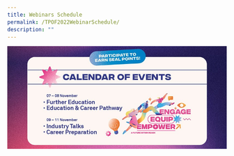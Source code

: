 ```yaml
---
title: Webinars Schedule
permalink: /TPOF2022WebinarSchedule/
description: ""
---
```

![](/images/Asset/EDM%202_V4-02-01.jpg)